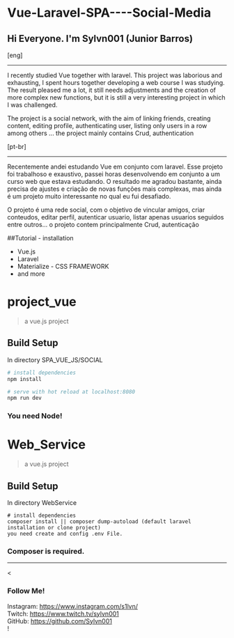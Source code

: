 # Vue-Laravel-SPA----Social-Media

<h2> Hi Everyone. I'm Sylvn001 (Junior Barros) </h2>
[eng]
<hr>
<p>
I recently studied Vue together with laravel. This project was laborious and exhausting, I spent hours together developing a web course I was studying. The result pleased me a lot, it still needs adjustments and the creation of more complex new functions, but it is still a very interesting project in which I was challenged.
</p>

<p>
  The project is a social network, with the aim of linking friends, creating content, editing profile, authenticating user, listing only users in a row among others ... the project mainly contains Crud, authentication
</p>

[pt-br]
<hr>
<p>
Recentemente andei estudando Vue em conjunto com laravel. Esse projeto foi trabalhoso e exaustivo, passei horas desenvolvendo em conjunto a um curso web que estava estudando. O resultado me agradou bastante, ainda precisa de ajustes e criação de novas funções mais complexas, mas ainda é um projeto muito interessante no qual eu fui desafiado.
</p>

<p>
O projeto é uma rede social, com o objetivo de vincular amigos, criar conteudos, editar perfil, autenticar usuario, listar apenas usuarios seguidos entre outros... o projeto contem principalmente Crud, autenticação   
</p>
##Tutorial - installation 



<ul> 
  <li> Vue.js</li>
  <li> Laravel</li>
  <li> Materialize - CSS FRAMEWORK</li>
  <li> and more</li>
</ul>

# project_vue

> a vue.js project

## Build Setup
In directory SPA_VUE_JS/SOCIAL 
``` bash
# install dependencies
npm install

# serve with hot reload at localhost:8080
npm run dev
```
<h3> You need Node! </h3>


# Web_Service

> a vue.js project
## Build Setup
In directory WebService
``` 
# install dependencies
composer install || composer dump-autoload (default laravel installation or clone project)
you need create and config .env File. 
``` 
<h3>Composer is required.</h3>
<hr>

<<h3> Follow Me! </h3> 

 Instagram: https://www.instagram.com/s1lvn/ <br> 
 Twitch: https://www.twitch.tv/sylvn001 <br>
 GitHub: https://github.com/Sylvn001 <br>! </h2>
